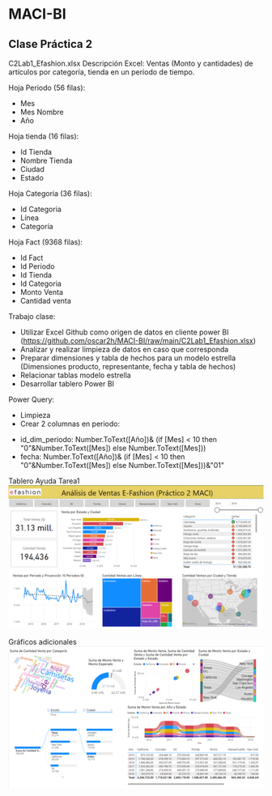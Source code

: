 # MACI-BI

## Clase Práctica 2
C2Lab1_Efashion.xlsx
Descripción Excel: Ventas (Monto y cantidades) de artículos por categoría, tienda en un período de tiempo.

Hoja Periodo (56 filas):
- Mes
- Mes Nombre
- Año

Hoja tienda (16 filas):
- Id Tienda
- Nombre Tienda
- Ciudad
- Estado

Hoja Categoria (36 filas):
- Id Categoria
- Línea
- Categoría

Hoja Fact (9368 filas):
- Id Fact
- Id Periodo
- Id Tienda
- Id Categoria
- Monto Venta
- Cantidad venta

Trabajo clase:
- Utilizar Excel Github como origen de datos en cliente power BI (https://github.com/oscar2h/MACI-BI/raw/main/C2Lab1_Efashion.xlsx)
- Analizar y realizar limpieza de datos en caso que corresponda
- Preparar dimensiones y tabla de hechos para un modelo estrella (Dimensiones producto, representante, fecha y tabla de hechos)
- Relacionar tablas modelo estrella
- Desarrollar tablero Power BI

Power Query:

- Limpieza
- Crear 2 columnas en periodo:
* id_dim_periodo: Number.ToText([Año])& (if [Mes] < 10 then "0"&Number.ToText([Mes]) else Number.ToText([Mes]))
* fecha: Number.ToText([Año])& (if [Mes] < 10 then "0"&Number.ToText([Mes]) else Number.ToText([Mes]))&"01"

Tablero Ayuda Tarea1
![My Image](C2Lab1_TableroEfashion.png)

Gráficos adicionales
![My Image](TableroEfashion_Adicionales.png)

